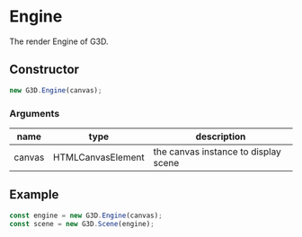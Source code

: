# Engine

The render Engine of G3D.

## Constructor

```javascript
new G3D.Engine(canvas);
```

### Arguments

| name   | type              | description                          |
| ------ | ----------------- | ------------------------------------ |
| canvas | HTMLCanvasElement | the canvas instance to display scene |

## Example

```javascript
const engine = new G3D.Engine(canvas);
const scene = new G3D.Scene(engine);
```